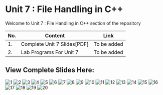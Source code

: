 # Unit 7 : File Handling in C++

Welcome to Unit 7 : File Handling in C++ section of the repository

|No.|Content|Link|
|--|-----|-----|
|1.|Complete Unit 7 Slides[PDF]|To be added|
|2.|Lab Programs For Unit 7|To be added|

## View Complete Slides Here:

![1]()
![2]()
![3]()
![4]()
![5]()
![6]()
![7]()
![8]()
![9]()
![10]()
![11]()
![12]()
![13]()
![14]()
![15]()
![16]()
![17]()
![18]()
![19]()
![20]()